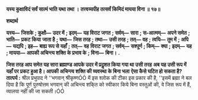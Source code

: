 **यस्य कुक्षाविदं सर्वं सात्मं भाति यथा तथा ।** **तत्त्वय्यपीह तत्सर्वं किमिदं मायया विना ॥ १७॥** 

**शब्दार्थ** 

**यस्य—** **जिसके** **; कुक्षौ—** **उदर में** **; इदम्—** **यह विराट जगत** **; सर्वम्—** **सारा** **; स-आत्मम्—** **अपने समेत** **; भाति—** **प्रकट किया** **जाता है** **; यथा—** **जिस तरह** **; तथा—** **उसी तरह** **; तत्—** **वह** **; त्वयि—** **तुम में** **; अपि—** **यद्यपि** **; इह—** **बाह्य रूप से यहाँ** **; तत्—** **वह** **विराट जगत** **; सर्वम्—** **सश्पूर्ण** **; किम्—** **क्या** **; इदम्—** **यह** **; मायया—** **आपकी अचिन्त्य शक्ति के प्रभाव के** **; विना—** **बिना।** **.** 

**जिस तरह आप समेत यह सारा ब्रह्माण्ड आपके उदर में प्रदॢशत किया गया था उसी तरह** **अब यह उसी रूप में यहाँ पर प्रकट हुआ है। आपकी अचिन्त्य शक्ति की व्यवस्था के बिना भला** **ऐसा कैसे घटित हो सकता है?** **तात्पर्य :** श्रील प्रभुपाद ने ''भगवान् श्रीकृष्णÓÓ में इस श्लोक की टीका इस प्रकार की है, ''इसमें ब्रह्मा ने बल दिया है कि पूर्ण पुरुषोत्तम भगवान् की अचिन्त्य शकि्त को स्वीकार किये बिना वस्तुओं की, वे जिस रूप में हैं, व्यालया नहीं की जा सकती।ÓÓ  
